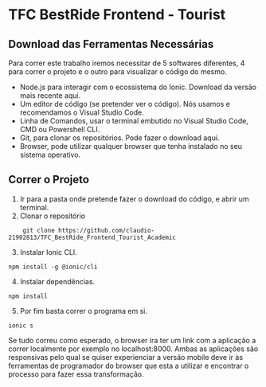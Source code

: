 # TFC BestRide Frontend - Tourist

## Download das Ferramentas Necessárias
<p>Para correr este trabalho iremos necessitar de 5 softwares diferentes, 4 para correr o projeto e o
outro para visualizar o código do mesmo.</p>
<ul>
    <li>Node.js para interagir com o ecossistema do Ionic. Download da versão mais recente aqui.</li>
    <li>Um editor de código (se pretender ver o código). Nós usamos e recomendamos o Visual Studio Code.</li>
    <li>Linha de Comandos, usar o terminal embutido no Visual Studio Code, CMD ou Powershell CLI.</li>
    <li>Git, para clonar os repositórios. Pode fazer o download aqui.</li>
    <li>Browser, pode utilizar qualquer browser que tenha instalado no seu sistema operativo.</li>
</ul>

## Correr o Projeto
1. Ir para a pasta onde pretende fazer o download do código, e abrir um terminal.
2. Clonar o repositório 
```
    git clone https://github.com/claudio-21902813/TFC_BestRide_Frontend_Tourist_Academic
```
3. Instalar Ionic CLI.
```
npm install -g @ionic/cli
```
4. Instalar dependências.
```
npm install
```
5. Por fim basta correr o programa em si.
```
ionic s
```
<p>Se tudo correu como esperado, o browser ira ter um link com a aplicação a correr localmente por exemplo no localhost:8000. Ambas as aplicações são responsivas pelo qual se quiser experienciar a versão mobile deve ir às ferramentas de programador do browser que esta a utilizar e encontrar o processo para fazer essa transformação.</p>